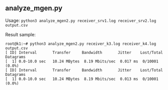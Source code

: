 ## analyze_mgen.py

Usage: `python3 analyze_mgen2.py receiver_srv1.log receiver_srv2.log output.csv`

Result sample:
```
root@k1:~# python3 analyze_mgen2.py receiver_k3.log receiver_k4.log output.csv
[ ID] Interval       Transfer     Bandwidth       Jitter    Lost/Total Datagrams
[  1] 0.0-10.0 sec   10.24 MBytes  8.19 Mbits/sec  0.017 ms  0/10001 (0.0%)
[ ID] Interval       Transfer     Bandwidth       Jitter    Lost/Total Datagrams
[  1] 0.0-10.0 sec   10.24 MBytes  8.19 Mbits/sec  0.013 ms  0/10001 (0.0%)
```
